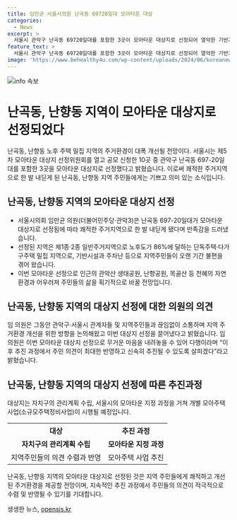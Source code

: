 ```yaml
---
title: 임만균 서울시의원 난곡동 69720일대 모아타운 대상
categories:
  - News
excerpt: >
  서울시 관악구 난곡동 69720일대를 포함한 3곳이 모아타운 대상지로 선정되어 열악한 기반기설과 노후 다가구 주택이 밀집된 지역의 주거환경이 대폭 개선될 전망이다. 해당 지역은 단독주택·다가구주택이 밀집된 지역으로 기반시설과 주차난이 있었으나, 이번 선정을 통해 관악산 생태공원, 난향공원, 목골산과 어우러져 주민들의 삶을 획기적으로 바꿀 전망이다. 해당 사업을 통해 관악구의 쾌적한 주거환경을 원하는 주민들의 기대에 부응할 예정이다.
feature_text: >
  서울시 관악구 난곡동 69720일대를 포함한 3곳이 모아타운 대상지로 선정되어 열악한 기반기설과 노후 다가구 주택이 밀집된 지역의 주거환경이 대폭 개선될 전망이다. 해당 지역은 단독주택·다가구주택이 밀집된 지역으로 기반시설과 주차난이 있었으나, 이번 선정을 통해 관악산 생태공원, 난향공원, 목골산과 어우러져 주민들의 삶을 획기적으로 바꿀 전망이다. 해당 사업을 통해 관악구의 쾌적한 주거환경을 원하는 주민들의 기대에 부응할 예정이다.
image: 'https://www.behealthy4u.com/wp-content/uploads/2024/06/koreanews.jpg'
---
```


<p><img src="https://www.behealthy4u.com/wp-content/uploads/2024/06/koreanews.jpg" alt="info 속보" /></p>

<h1>난곡동, 난향동 지역이 모아타운 대상지로 선정되었다</h1>

<p data-ke-size="size16">난곡동, 난향동 노후 주택 밀집 지역의 주거환경이 대폭 개선될 전망이다. 서울시는 제5차 모아타운 대상지 선정위원회를 열고 공모 신청한 10곳 중 관악구 난곡동 697-20일대를 포함한 3곳을 모아타운 대상지로 선정했다고 밝혔습니다. 이로써 쾌적한 주거지역으로 한 발 내딛게 된 난곡동, 난향동 지역 주민들에게는 기쁘고 의미 있는 소식입니다.</p>

<h2 data-ke-size="size26">난곡동, 난향동 지역의 모아타운 대상지 선정</h2>

<ul>
  <li>서울시의회 임만균 의원(더불어민주당·관악3)은 난곡동 697-20일대가 모아타운 대상지로 선정됨에 따라 쾌적한 주거지역으로 한 발 내딛게 됐다며 만족감을 드러냈습니다.</li>
  <li>선정된 지역은 제1종·2종 일반주거지역으로 노후도가 86%에 달하는 단독주택·다가구주택 밀집 지역으로, 기반시설과 주차난 등으로 지역주민들이 오랜 기간 불편을 겪어 왔습니다.</li>
  <li>이번 모아타운 선정으로 인근의 관악산 생태공원, 난향공원, 목골산 등 천혜의 자연환경과 어우러져 주민들의 삶을 획기적으로 바꿀 전망입니다.</li>
</ul>

<h2 data-ke-size="size26">난곡동, 난향동 지역의 대상지 선정에 대한 의원의 의견</h2>

<p data-ke-size="size16">임 의원은 그동안 관악구·서울시 관계자들 및 지역주민들과 끊임없이 소통하며 지역 주거환경 개선을 위한 방향을 논의해왔고 이번 대상지 선정을 끌어냈다고 밝혔습니다. 임 의원은 이번 모아타운 대상지 선정으로 무거운 마음을 내려놓을 수 있어 다행이라며 “이후 추진 과정에서 주민 의견이 최대한 반영하고 신속히 추진될 수 있도록 살피겠다”라고 밝혔습니다.</p>

<h2 data-ke-size="size26">난곡동, 난향동 지역의 대상지 선정에 따른 추진과정</h2>

<p data-ke-size="size16">대상지는 자치구의 관리계획 수립, 서울시의 모아타운 지정 과정을 거쳐 개별 모아주택 사업(소규모주택정비사업)이 시행될 예정입니다.</p>

<table>
  <tr>
    <th>대상</th>
    <th>추진 과정</th>
  </tr>
  <tr>
    <td style="text-align: center; height: 17px;"><b>자치구의 관리계획 수립</b></td>
    <td style="text-align: center; height: 17px;"><b>모아타운 지정 과정</b></td>
  </tr>
  <tr>
    <td>지역주민들의 의견 수렴과 반영</td>
    <td>모아주택 사업 추진</td>
  </tr>
</table>

<p data-ke-size="size16">난곡동, 난향동 지역의 모아타운 대상지로 선정된 것은 지역 주민들에게 쾌적하고 개선된 주거환경을 제공할 전망이며, 지속적인 추진 과정에서 주민들의 의견이 적극적으로 수렴 및 반영될 수 있기를 기대합니다.</p> 
생생한 뉴스, <a href="https://opensis.kr" rel="dofollow">opensis.kr</a>


